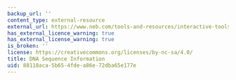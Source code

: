 ```yaml
---
backup_url: ''
content_type: external-resource
external_url: https://www.neb.com/tools-and-resources/interactive-tools/dna-sequences-and-maps-tool
has_external_licence_warning: true
has_external_license_warning: true
is_broken: ''
license: https://creativecommons.org/licenses/by-nc-sa/4.0/
title: DNA Sequence Information
uid: 88118aca-5b65-4fde-a86e-72dba65e177e
---
```

